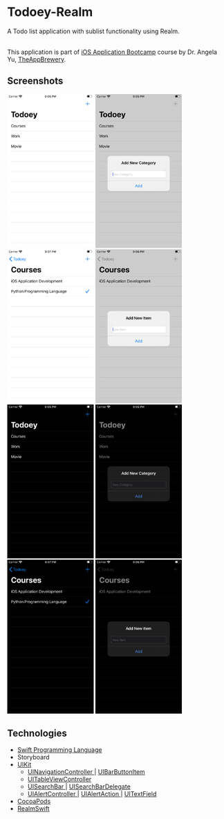 #  Todoey-Realm
A Todo list application with sublist functionality using Realm.

<br>This application is part of <a href="https://www.udemy.com/course/ios-13-app-development-bootcamp/">iOS Application Bootcamp</a> course by Dr. Angela Yu, <a href="https://www.appbrewery.co">TheAppBrewery</a>.

## Screenshots
<img src="Screenshots/CategoryLight.png" width="200"> <img src="Screenshots/AddNewCategoryLight.png" width="200"> <img src="Screenshots/ItemLight.png" width="200"> <img src="Screenshots/AddNewItemLight.png" width="200">
<img src="Screenshots/CategoryDark.png" width="200"> <img src="Screenshots/AddNewCategoryDark.png" width="200"> <img src="Screenshots/ItemDark.png" width="200"> <img src="Screenshots/AddNewItemDark.png" width="200">

## Technologies
- <a href="http://developer.apple.com/documentation/swift"> Swift Programming Language </a>
- Storyboard
- <a href="https://developer.apple.com/documentation/uikit"> UIKit </a>
    - <a href="https://developer.apple.com/documentation/uikit/uinavigationcontroller">  UINavigationController </a> | <a href="https://developer.apple.com/documentation/uikit/uibarbuttonitem"> UIBarButtonItem </a>
    - <a href="https://developer.apple.com/documentation/uikit/uitableviewcontroller"> UITableViewController </a>
    - <a href="https://developer.apple.com/documentation/uikit/uisearchbar"> UISearchBar </a> | <a href="https://developer.apple.com/documentation/uikit/uisearchbardelegate"> UISearchBarDelegate </a>
    - <a href="https://developer.apple.com/documentation/uikit/uialertcontroller"> UIAlertController </a> | <a href="https://developer.apple.com/documentation/uikit/uialertaction"> UIAlertAction </a> | <a href="https://developer.apple.com/documentation/uikit/uitextfield"> UITextField </a>
- <a href="https://cocoapods.org"> CocoaPods </a>
- <a href="https://realm.io/docs/swift/latest"> RealmSwift </a>
